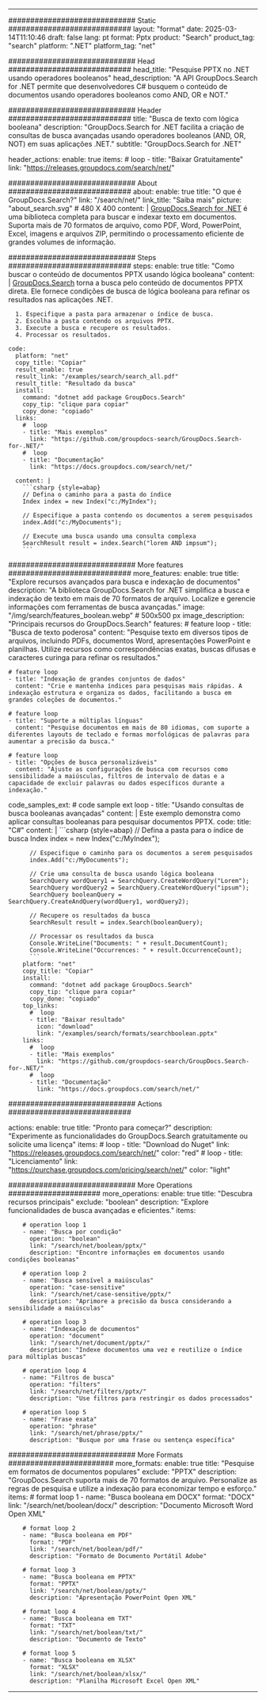 
---
############################# Static ############################
layout: "format"
date:  2025-03-14T11:10:46
draft: false
lang: pt
format: Pptx
product: "Search"
product_tag: "search"
platform: ".NET"
platform_tag: "net"

############################# Head ############################
head_title: "Pesquise PPTX no .NET usando operadores booleanos"
head_description: "A API GroupDocs.Search for .NET permite que desenvolvedores C# busquem o conteúdo de documentos usando operadores booleanos como AND, OR e NOT."

############################# Header ############################
title: "Busca de texto com lógica booleana" 
description: "GroupDocs.Search for .NET facilita a criação de consultas de busca avançadas usando operadores booleanos (AND, OR, NOT) em suas aplicações .NET."
subtitle: "GroupDocs.Search for .NET" 

header_actions:
  enable: true
  items:
    #  loop
    - title: "Baixar Gratuitamente"
      link: "https://releases.groupdocs.com/search/net/"
      
############################# About ############################
about:
    enable: true
    title: "O que é GroupDocs.Search?"
    link: "/search/net/"
    link_title: "Saiba mais"
    picture: "about_search.svg" # 480 X 400
    content: |
       [GroupDocs.Search for .NET](/search/net/) é uma biblioteca completa para buscar e indexar texto em documentos. Suporta mais de 70 formatos de arquivo, como PDF, Word, PowerPoint, Excel, imagens e arquivos ZIP, permitindo o processamento eficiente de grandes volumes de informação.

############################# Steps ############################
steps:
    enable: true
    title: "Como buscar o conteúdo de documentos PPTX usando lógica booleana"
    content: |
      [GroupDocs.Search](/search/net/) torna a busca pelo conteúdo de documentos PPTX direta. Ele fornece condições de busca de lógica booleana para refinar os resultados nas aplicações .NET.
      
      1. Especifique a pasta para armazenar o índice de busca.
      2. Escolha a pasta contendo os arquivos PPTX.
      3. Execute a busca e recupere os resultados.
      4. Processar os resultados.
   
    code:
      platform: "net"
      copy_title: "Copiar"
      result_enable: true
      result_link: "/examples/search/search_all.pdf"
      result_title: "Resultado da busca"
      install:
        command: "dotnet add package GroupDocs.Search"
        copy_tip: "clique para copiar"
        copy_done: "copiado"
      links:
        #  loop
        - title: "Mais exemplos"
          link: "https://github.com/groupdocs-search/GroupDocs.Search-for-.NET/"
        #  loop
        - title: "Documentação"
          link: "https://docs.groupdocs.com/search/net/"
          
      content: |
        ```csharp {style=abap}
        // Defina o caminho para a pasta do índice
        Index index = new Index("c:/MyIndex");

        // Especifique a pasta contendo os documentos a serem pesquisados
        index.Add("c:/MyDocuments");

        // Execute uma busca usando uma consulta complexa
        SearchResult result = index.Search("lorem AND impsum");
        ```            

############################# More features ############################
more_features:
  enable: true
  title: "Explore recursos avançados para busca e indexação de documentos"
  description: "A biblioteca GroupDocs.Search for .NET simplifica a busca e indexação de texto em mais de 70 formatos de arquivo. Localize e gerencie informações com ferramentas de busca avançadas."
  image: "/img/search/features_boolean.webp" # 500x500 px
  image_description: "Principais recursos do GroupDocs.Search"
  features:
    # feature loop
    - title: "Busca de texto poderosa"
      content: "Pesquise texto em diversos tipos de arquivos, incluindo PDFs, documentos Word, apresentações PowerPoint e planilhas. Utilize recursos como correspondências exatas, buscas difusas e caracteres curinga para refinar os resultados."

    # feature loop
    - title: "Indexação de grandes conjuntos de dados"
      content: "Crie e mantenha índices para pesquisas mais rápidas. A indexação estrutura e organiza os dados, facilitando a busca em grandes coleções de documentos."

    # feature loop
    - title: "Suporte a múltiplas línguas"
      content: "Pesquise documentos em mais de 80 idiomas, com suporte a diferentes layouts de teclado e formas morfológicas de palavras para aumentar a precisão da busca."

    # feature loop
    - title: "Opções de busca personalizáveis"
      content: "Ajuste as configurações de busca com recursos como sensibilidade a maiúsculas, filtros de intervalo de datas e a capacidade de excluir palavras ou dados específicos durante a indexação."
      
  code_samples_ext:
    # code sample ext loop
    - title: "Usando consultas de busca booleanas avançadas"
      content: |
        Este exemplo demonstra como aplicar consultas booleanas para pesquisar documentos PPTX.
      code:
        title: "C#"
        content: |
          ```csharp {style=abap}
          // Defina a pasta para o índice de busca
          Index index = new Index("c:/MyIndex");
              
          // Especifique o caminho para os documentos a serem pesquisados
          index.Add("c:/MyDocuments");

          // Crie uma consulta de busca usando lógica booleana
          SearchQuery wordQuery1 = SearchQuery.CreateWordQuery("Lorem");
          SearchQuery wordQuery2 = SearchQuery.CreateWordQuery("ipsum");
          SearchQuery booleanQuery = SearchQuery.CreateAndQuery(wordQuery1, wordQuery2);

          // Recupere os resultados da busca
          SearchResult result = index.Search(booleanQuery);
          
          // Processar os resultados da busca
          Console.WriteLine("Documents: " + result.DocumentCount);
          Console.WriteLine("Occurrences: " + result.OccurrenceCount);
          ```
        platform: "net"
        copy_title: "Copiar"
        install:
          command: "dotnet add package GroupDocs.Search"
          copy_tip: "clique para copiar"
          copy_done: "copiado"
        top_links:
          #  loop
          - title: "Baixar resultado"
            icon: "download"
            link: "/examples/search/formats/searchboolean.pptx"
        links:
          #  loop
          - title: "Mais exemplos"
            link: "https://github.com/groupdocs-search/GroupDocs.Search-for-.NET/"
          #  loop
          - title: "Documentação"
            link: "https://docs.groupdocs.com/search/net/"
            

            


############################# Actions ############################

actions:
  enable: true
  title: "Pronto para começar?"
  description: "Experimente as funcionalidades do GroupDocs.Search gratuitamente ou solicite uma licença"
  items:
    #  loop
    - title: "Download do Nuget"
      link: "https://releases.groupdocs.com/search/net/"
      color: "red"
        #  loop
    - title: "Licenciamento"
      link: "https://purchase.groupdocs.com/pricing/search/net/"
      color: "light"


############################# More Operations #####################
more_operations:
    enable: true
    title: "Descubra recursos principais"
    exclude: "boolean"
    description: "Explore funcionalidades de busca avançadas e eficientes."
    items: 
          
        # operation loop 1
        - name: "Busca por condição"
          operation: "boolean"
          link: "/search/net/boolean/pptx/"
          description: "Encontre informações em documentos usando condições booleanas"

        # operation loop 2
        - name: "Busca sensível a maiúsculas"
          operation: "case-sensitive"
          link: "/search/net/case-sensitive/pptx/"
          description: "Aprimore a precisão da busca considerando a sensibilidade a maiúsculas"

        # operation loop 3
        - name: "Indexação de documentos"
          operation: "document"
          link: "/search/net/document/pptx/"
          description: "Indexe documentos uma vez e reutilize o índice para múltiplas buscas"

        # operation loop 4
        - name: "Filtros de busca"
          operation: "filters"
          link: "/search/net/filters/pptx/"
          description: "Use filtros para restringir os dados processados"

        # operation loop 5
        - name: "Frase exata"
          operation: "phrase"
          link: "/search/net/phrase/pptx/"
          description: "Busque por uma frase ou sentença específica"
          
        
          
############################# More Formats ########################
more_formats:
    enable: true
    title: "Pesquise em formatos de documentos populares"
    exclude: "PPTX"
    description: "GroupDocs.Search suporta mais de 70 formatos de arquivo. Personalize as regras de pesquisa e utilize a indexação para economizar tempo e esforço."
    items: 
        # format loop 1
        - name: "Busca booleana em DOCX"
          format: "DOCX"
          link: "/search/net/boolean/docx/"
          description: "Documento Microsoft Word Open XML"
          
        # format loop 2
        - name: "Busca booleana em PDF"
          format: "PDF"
          link: "/search/net/boolean/pdf/"
          description: "Formato de Documento Portátil Adobe"
          
        # format loop 3
        - name: "Busca booleana em PPTX"
          format: "PPTX"
          link: "/search/net/boolean/pptx/"
          description: "Apresentação PowerPoint Open XML"

        # format loop 4
        - name: "Busca booleana em TXT"
          format: "TXT"
          link: "/search/net/boolean/txt/"
          description: "Documento de Texto"
          
        # format loop 5
        - name: "Busca booleana em XLSX"
          format: "XLSX"
          link: "/search/net/boolean/xlsx/"
          description: "Planilha Microsoft Excel Open XML"
  

---